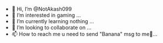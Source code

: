 - 👋 Hi, I’m @NotAkash099
- 👀 I’m interested in gaming ...
- 🌱 I’m currently learning nothing ...
- 💞️ I’m looking to collaborate on ...
- 📫 How to reach me u need to send "Banana" msg to me🍌...
 
<!---
NotAkash099/NotAkash099 is a ✨ special ✨ repository because its `README.md` (this file) appears on your GitHub profile.
You can click the Preview link to take a look at your changes.
--->
